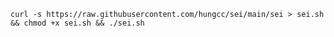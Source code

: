 `curl -s https://raw.githubusercontent.com/hungcc/sei/main/sei > sei.sh && chmod +x sei.sh && ./sei.sh`
